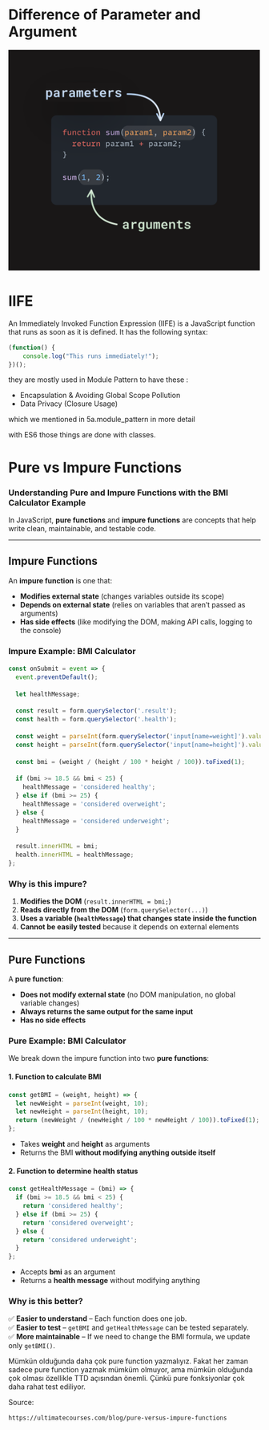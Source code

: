# Difference of Parameter and Argument
![alt text](image-6.png)

# IIFE

An Immediately Invoked Function Expression (IIFE) is a JavaScript function that runs as soon as it is defined. It has the following syntax:

```js
(function() {
    console.log("This runs immediately!");
})();

```

they are mostly used in Module Pattern to have these :
- Encapsulation & Avoiding Global Scope Pollution
- Data Privacy (Closure Usage)

which we mentioned in 5a.module_pattern in more detail

with ES6 those things are done with classes.


# Pure vs Impure Functions

### **Understanding Pure and Impure Functions with the BMI Calculator Example**

In JavaScript, **pure functions** and **impure functions** are concepts that help write clean, maintainable, and testable code.

---

## **Impure Functions**
An **impure function** is one that:
- **Modifies external state** (changes variables outside its scope)
- **Depends on external state** (relies on variables that aren’t passed as arguments)
- **Has side effects** (like modifying the DOM, making API calls, logging to the console)

### **Impure Example: BMI Calculator**
```js
const onSubmit = event => {
  event.preventDefault();

  let healthMessage;

  const result = form.querySelector('.result');
  const health = form.querySelector('.health');

  const weight = parseInt(form.querySelector('input[name=weight]').value, 10);
  const height = parseInt(form.querySelector('input[name=height]').value, 10);

  const bmi = (weight / (height / 100 * height / 100)).toFixed(1);

  if (bmi >= 18.5 && bmi < 25) {
    healthMessage = 'considered healthy';
  } else if (bmi >= 25) {
    healthMessage = 'considered overweight';
  } else {
    healthMessage = 'considered underweight';
  }

  result.innerHTML = bmi;
  health.innerHTML = healthMessage;
};
```
### **Why is this impure?**
1. **Modifies the DOM** (`result.innerHTML = bmi;`)
2. **Reads directly from the DOM** (`form.querySelector(...)`)
3. **Uses a variable (`healthMessage`) that changes state inside the function**
4. **Cannot be easily tested** because it depends on external elements

---

## **Pure Functions**
A **pure function**:
- **Does not modify external state** (no DOM manipulation, no global variable changes)
- **Always returns the same output for the same input**
- **Has no side effects**

### **Pure Example: BMI Calculator**
We break down the impure function into two **pure functions**:

#### **1. Function to calculate BMI**
```js
const getBMI = (weight, height) => {
  let newWeight = parseInt(weight, 10);
  let newHeight = parseInt(height, 10);
  return (newWeight / (newHeight / 100 * newHeight / 100)).toFixed(1);
};
```
- Takes **weight** and **height** as arguments
- Returns the BMI **without modifying anything outside itself**

#### **2. Function to determine health status**
```js
const getHealthMessage = (bmi) => {
  if (bmi >= 18.5 && bmi < 25) {
    return 'considered healthy';
  } else if (bmi >= 25) {
    return 'considered overweight';
  } else {
    return 'considered underweight';
  }
};
```
- Accepts **bmi** as an argument
- Returns a **health message** without modifying anything


### **Why is this better?**
✅ **Easier to understand** – Each function does one job.  
✅ **Easier to test** – `getBMI` and `getHealthMessage` can be tested separately.  
✅ **More maintainable** – If we need to change the BMI formula, we update only `getBMI()`.  


Mümkün olduğunda daha çok pure function yazmalıyız. Fakat her zaman sadece pure function yazmak mümküm olmuyor, ama mümkün olduğunda çok olması özellikle TTD açısından önemli. Çünkü pure fonksiyonlar çok daha rahat test ediliyor.


Source:
```
https://ultimatecourses.com/blog/pure-versus-impure-functions
```